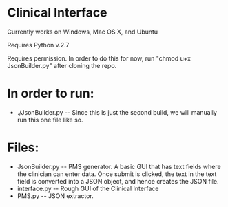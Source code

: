 # Clinical Interface

Currently works on Windows, Mac OS X, and Ubuntu

Requires Python v.2.7

Requires permission. In order to do this for now, run "chmod u+x JsonBuilder.py" after cloning the repo.

# In order to run: 
* ./JsonBuilder.py -- Since this is just the second build, we will manually run this one file like so.

# Files: 
* JsonBuilder.py -- PMS generator. A basic GUI that has text fields where the clinician can enter data. Once submit is clicked, the text in the text field is converted into a JSON object, and hence creates the JSON file.
* interface.py -- Rough GUI of the Clinical Interface
* PMS.py -- JSON extractor.

